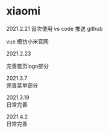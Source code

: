 # xiaomi

2021.2.21
首次使用 vs code 推送 github

vue 模仿小米官网

2021.2.23  

完善首页logo部分  

2021.3.7  
完善菜单部分

2021.3.19  
日常完善

2021.4.2  
日常完善
 